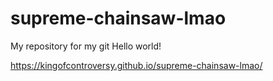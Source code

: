 # supreme-chainsaw-lmao
My repository for my git
Hello world!

https://kingofcontroversy.github.io/supreme-chainsaw-lmao/

